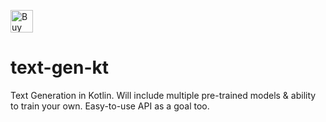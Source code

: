 <a href='https://ko-fi.com/O5O819SEH' target='_blank'><img height='36' style='border:0px;height:36px;' src='https://az743702.vo.msecnd.net/cdn/kofi2.png?v=2' border='0' alt='Buy Me a Coffee at ko-fi.com' /></a>

# text-gen-kt
Text Generation in Kotlin. Will include multiple pre-trained models &amp; ability to train your own. Easy-to-use API as a goal too.
